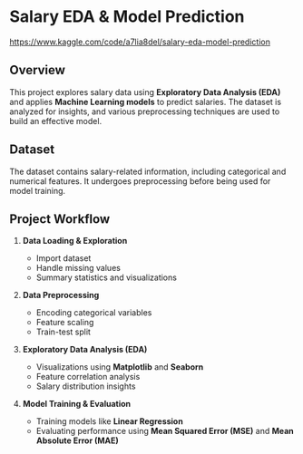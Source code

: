 # Salary EDA & Model Prediction
https://www.kaggle.com/code/a7lia8del/salary-eda-model-prediction

## Overview
This project explores salary data using **Exploratory Data Analysis (EDA)** and applies **Machine Learning models** to predict salaries. The dataset is analyzed for insights, and various preprocessing techniques are used to build an effective model.

## Dataset
The dataset contains salary-related information, including categorical and numerical features. It undergoes preprocessing before being used for model training.

## Project Workflow
1. **Data Loading & Exploration**
   - Import dataset
   - Handle missing values
   - Summary statistics and visualizations

2. **Data Preprocessing**
   - Encoding categorical variables
   - Feature scaling
   - Train-test split

3. **Exploratory Data Analysis (EDA)**
   - Visualizations using **Matplotlib** and **Seaborn**
   - Feature correlation analysis
   - Salary distribution insights

4. **Model Training & Evaluation**
   - Training models like **Linear Regression**
   - Evaluating performance using **Mean Squared Error (MSE)** and **Mean Absolute Error (MAE)**
